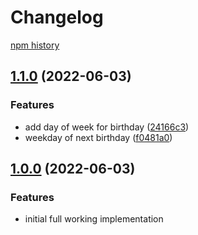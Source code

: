 # Changelog

[npm history][1]

[1]: https://www.npmjs.com/package/birthdayculator?activeTab=versions

## [1.1.0](https://github.com/rcoops/birthdayculator/compare/v1.0.0...v1.1.0) (2022-06-03)

### Features

- add day of week for birthday ([24166c3](https://github.com/rcoops/birthdayculator/commit/24166c31d891818d407dff298a75cec7bc971c3f))
- weekday of next birthday ([f0481a0](https://github.com/rcoops/birthdayculator/commit/f0481a0d005c26b9e115ea4669e7377fe9b206fe))

## [1.0.0](https://github.com/rcoops/birthdayculator/compare/v0.0.0...v1.0.0) (2022-06-03)

### Features

- initial full working implementation
